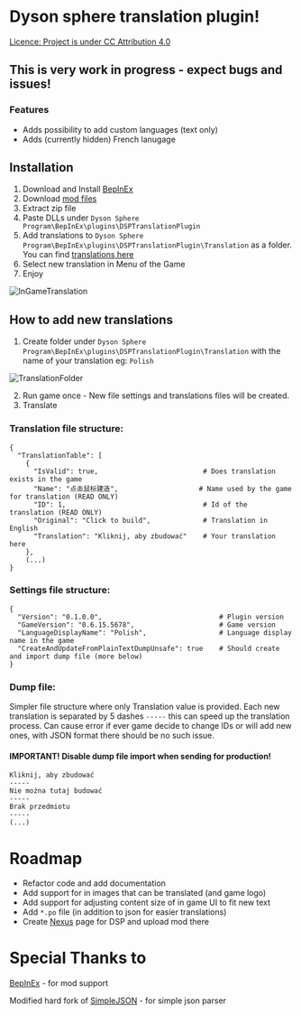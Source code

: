 # Dyson sphere translation plugin!

[Licence: Project is under CC Attribution 4.0](../main/LICENSE)

## This is very work in progress - expect bugs and issues!
### Features
 - Adds possibility to add custom languages (text only)
 - Adds (currently hidden) French lanugage

## Installation
1. Download and Install [BepInEx](https://github.com/BepInEx/BepInEx/releases)
2. Download [mod files](https://github.com/Muchaszewski/DSP_TranslationMod/releases)
3. Extract zip file
2. Paste DLLs under `Dyson Sphere Program\BepInEx\plugins\DSPTranslationPlugin`
3. Add translations to `Dyson Sphere Program\BepInEx\plugins\DSPTranslationPlugin\Translation` as a folder. You can find [translations here](https://github.com/Muchaszewski/DSP_Translations)
4. Select new translation in Menu of the Game
5. Enjoy

![InGameTranslation](../main/.readme/InGameTranslation.png "In Game Translation")

## How to add new translations
1. Create folder under `Dyson Sphere Program\BepInEx\plugins\DSPTranslationPlugin\Translation` with the name of your translation eg: `Polish`

![TranslationFolder](../main/.readme/TranslationFolder.png "Translation Folder")

2. Run game once - New file settings and translations files will be created.
3. Translate

### Translation file structure:
```
{
  "TranslationTable": [
    {
      "IsValid": true,                          # Does translation exists in the game
      "Name": "点击鼠标建造",                    # Name used by the game for translation (READ ONLY)
      "ID": 1,                                  # Id of the translation (READ ONLY)
      "Original": "Click to build",             # Translation in English
      "Translation": "Kliknij, aby zbudować"    # Your translation here
    },
    (...)
}
```

### Settings file structure:
```
{
  "Version": "0.1.0.0",                             # Plugin version
  "GameVersion": "0.6.15.5678",                     # Game version
  "LanguageDisplayName": "Polish",                  # Language display name in the game
  "CreateAndUpdateFromPlainTextDumpUnsafe": true    # Should create and import dump file (more below)
}
```

### Dump file:
Simpler file structure where only Translation value is provided.
Each new translation is separated by 5 dashes `-----` this can speed up the translation process. 
Can cause error if ever game decide to change IDs or will add new ones, with JSON format there should be no such issue.
#### IMPORTANT! Disable dump file import when sending for production!
```
Kliknij, aby zbudować
-----
Nie można tutaj budować
-----
Brak przedmiotu
-----
(...)
```

# Roadmap
 - Refactor code and add documentation
 - Add support for in images that can be translated (and game logo)
 - Add support for adjusting content size of in game UI to fit new text
 - Add `*.po` file (in addition to json for easier translations)
 - Create [Nexus](https://www.nexusmods.com/) page for DSP and upload mod there

# Special Thanks to
[BepInEx](https://github.com/BepInEx/BepInEx/releases) - for mod support

Modified hard fork of [SimpleJSON](https://github.com/Bunny83/SimpleJSON) - for simple json parser
